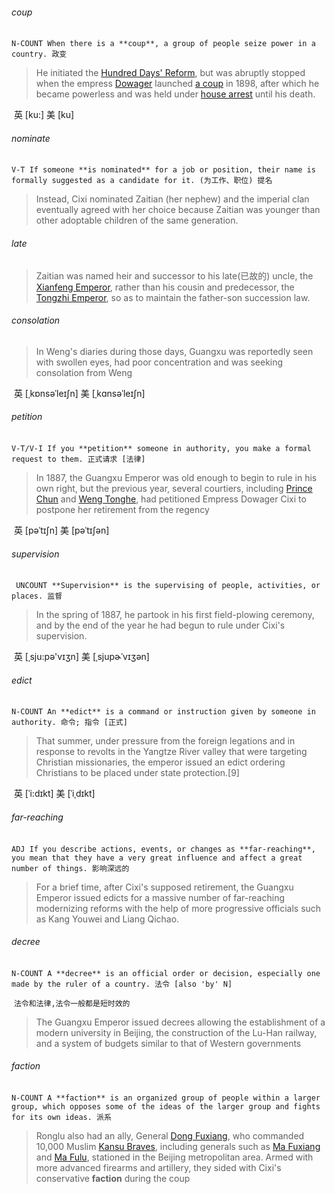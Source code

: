 ###### coup

​	`N-COUNT When there is a **coup**, a group of people seize power in a country. 政变`

> He initiated the [Hundred Days' Reform](https://en.wikipedia.org/wiki/Hundred_Days'_Reform), but was abruptly stopped when the empress [Dowager](https://en.wikipedia.org/wiki/Empress_Dowager_Ci'an) launched [a coup](https://en.wikipedia.org/wiki/Wuxu_Coup) in 1898, after which he became powerless and was held under [house arrest](https://en.wikipedia.org/wiki/House_arrest) until his death.

​	英 [ku:]   美 [ku]  

###### nominate

​	`V-T If someone **is nominated** for a job or position, their name is formally suggested as a candidate for it. (为工作、职位) 提名`

> Instead, Cixi nominated Zaitian (her nephew) and the imperial clan eventually agreed with her choice because Zaitian was younger than other adoptable children of the same generation.

###### late

> Zaitian was named heir and successor to his late(已故的) uncle, the [Xianfeng Emperor](https://en.wikipedia.org/wiki/Xianfeng_Emperor), rather than his cousin and predecessor, the [Tongzhi Emperor](https://en.wikipedia.org/wiki/Tongzhi_Emperor), so as to maintain the father-son succession law.

###### consolation

> In Weng's diaries during those days, Guangxu was reportedly seen with swollen eyes, had poor concentration and was seeking consolation from Weng

​	英 [ˌkɒnsəˈleɪʃn]   美 [ˌkɑnsəˈleɪʃn] 

###### petition	

​	`V-T/V-I If you **petition** someone in authority, you make a formal request to them. 正式请求 [法律]`

> In 1887, the Guangxu Emperor was old enough to begin to rule in his own right, but the previous year, several courtiers, including [Prince Chun](https://en.wikipedia.org/wiki/Yixuan,_Prince_Chun) and [Weng Tonghe](https://en.wikipedia.org/wiki/Weng_Tonghe), had petitioned Empress Dowager Cixi to postpone her retirement from the regency

​	英 [pəˈtɪʃn]   美 [pəˈtɪʃən] 

###### supervision

​	` UNCOUNT **Supervision** is the supervising of people, activities, or places. 监督`

> In the spring of 1887, he partook in his first field-plowing ceremony, and by the end of the year he had begun to rule under Cixi's supervision.

​	英 [ˌsju:pə'vɪʒn]   美 [ˌsjupɚˈvɪʒən] 

###### edict

​	`N-COUNT An **edict** is a command or instruction given by someone in authority. 命令; 指令 [正式]`	

> That summer, under pressure from the foreign legations and in response to revolts in the Yangtze River valley that were targeting Christian missionaries, the emperor issued an edict ordering Christians to be placed under state protection.[9]

​	英 [ˈi:dɪkt]   美 [ˈiˌdɪkt] 

###### far-reaching

​	`ADJ If you describe actions, events, or changes as **far-reaching**, you mean that they have a very great influence and affect a great number of things. 影响深远的`

> For a brief time, after Cixi's supposed retirement, the Guangxu Emperor issued edicts for a massive number of far-reaching modernizing reforms with the help of more progressive officials such as Kang Youwei and Liang Qichao.

###### decree

​	`N-COUNT A **decree** is an official order or decision, especially one made by the ruler of a country. 法令 [also 'by' N]`

​	`法令和法律,法令一般都是短时效的`

> The Guangxu Emperor issued decrees allowing the establishment of a modern university in Beijing, the construction of the Lu-Han railway, and a system of budgets similar to that of Western governments

###### faction

​	`N-COUNT A **faction** is an organized group of people within a larger group, which opposes some of the ideas of the larger group and fights for its own ideas. 派系`

> Ronglu also had an ally, General [Dong Fuxiang](https://en.wikipedia.org/wiki/Dong_Fuxiang), who commanded 10,000 Muslim [Kansu Braves](https://en.wikipedia.org/wiki/Kansu_Braves), including generals such as [Ma Fuxiang](https://en.wikipedia.org/wiki/Ma_Fuxiang) and [Ma Fulu](https://en.wikipedia.org/wiki/Ma_Fulu), stationed in the Beijing metropolitan area. Armed with more advanced firearms and artillery, they sided with Cixi's conservative **faction** during the coup